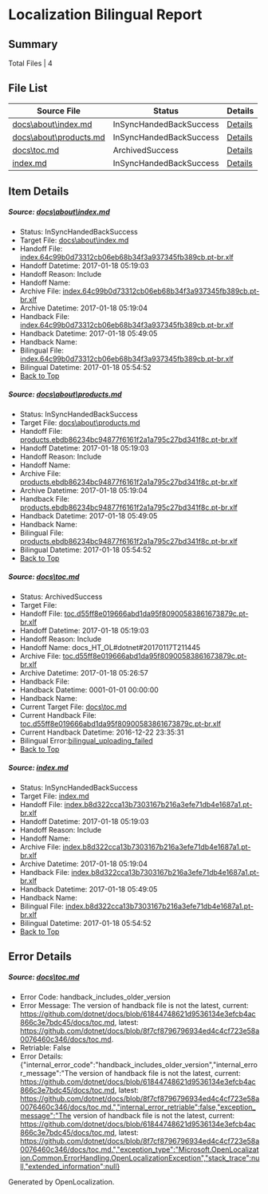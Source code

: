 # <a name='report-top'></a> Localization Bilingual Report

## Summary
 Total Files | 4

## File List
 Source File | Status | Details 
 ----------- | ------ | ------- 
 [docs\about\index.md](https://github.com/dotnet/docs/blob/7de873f244ac36ba0cafb5140a5405db437a40a6/docs/about/index.md) | InSyncHandedBackSuccess | [Details](#bb92a0edaedc425ccbc866fbb8c6652a1bf32a5128)
 [docs\about\products.md](https://github.com/dotnet/docs/blob/7de873f244ac36ba0cafb5140a5405db437a40a6/docs/about/products.md) | InSyncHandedBackSuccess | [Details](#3b444547c18c2e0dcace7a58b3c91cb3870c1de529)
 [docs\toc.md](https://github.com/dotnet/docs/blob/8f7cf8796796934ed4c4cf723e58a0076460c346/docs/toc.md) | ArchivedSuccess | [Details](#e3701057328b0a2cbffa433d865b029d319d1f4e3413)
 [index.md](https://github.com/dotnet/docs/blob/c8b9e166a49c86dcabfa89887db1dce3a8e45f4f/index.md) | InSyncHandedBackSuccess | [Details](#d8b2def6b766aa1af9318fe5b0620f4db4a2ee437391)

## Item Details
##### <a name='bb92a0edaedc425ccbc866fbb8c6652a1bf32a5128'></a> Source: [docs\about\index.md](https://github.com/dotnet/docs/blob/7de873f244ac36ba0cafb5140a5405db437a40a6/docs/about/index.md)
* Status: InSyncHandedBackSuccess
* Target File: [docs\about\index.md](https://github.com/dotnet/docs.pt-br/blob/7fe375b0255d8e00eeed981d52149f3763c2c497/docs/about/index.md)
* Handoff File: [index.64c99b0d73312cb06eb68b34f3a937345fb389cb.pt-br.xlf](https://github.com/dotnet/docs.handoff/blob/9baa2eee72729863fb280fe084240e447355e5ae/ol-handoff/dotnet/docs.pt-br/master/dotnet-core/index.64c99b0d73312cb06eb68b34f3a937345fb389cb.pt-br.xlf)
* Handoff Datetime: 2017-01-18 05:19:03
* Handoff Reason: Include
* Handoff Name: 
* Archive File: [index.64c99b0d73312cb06eb68b34f3a937345fb389cb.pt-br.xlf](https://github.com/dotnet/docs.handoff/blob/b183e80611bb84d5c41bd623e43e82ad17320c0f/ol-archive/dotnet/docs.pt-br/master/dotnet-core/index.64c99b0d73312cb06eb68b34f3a937345fb389cb.pt-br.xlf)
* Archive Datetime: 2017-01-18 05:19:04
* Handback File: [index.64c99b0d73312cb06eb68b34f3a937345fb389cb.pt-br.xlf](https://github.com/dotnet/docs.handback/blob/9ec9870991e02e39f99a74d830b5fc39869bff52/ol-handback/dotnet/docs.pt-br/master/dotnet-core/index.64c99b0d73312cb06eb68b34f3a937345fb389cb.pt-br.xlf)
* Handback Datetime: 2017-01-18 05:49:05
* Handback Name: 
* Bilingual File: [index.64c99b0d73312cb06eb68b34f3a937345fb389cb.pt-br.xlf](https://github.com/dotnet/docs.handback/blob/9ec9870991e02e39f99a74d830b5fc39869bff52/ol-handback/dotnet/docs.pt-br/master/dotnet-core/index.64c99b0d73312cb06eb68b34f3a937345fb389cb.pt-br.xlf)
* Bilingual Datetime: 2017-01-18 05:54:52
* [Back to Top](#report-top)

##### <a name='3b444547c18c2e0dcace7a58b3c91cb3870c1de529'></a> Source: [docs\about\products.md](https://github.com/dotnet/docs/blob/7de873f244ac36ba0cafb5140a5405db437a40a6/docs/about/products.md)
* Status: InSyncHandedBackSuccess
* Target File: [docs\about\products.md](https://github.com/dotnet/docs.pt-br/blob/7fe375b0255d8e00eeed981d52149f3763c2c497/docs/about/products.md)
* Handoff File: [products.ebdb86234bc94877f6161f2a1a795c27bd341f8c.pt-br.xlf](https://github.com/dotnet/docs.handoff/blob/9baa2eee72729863fb280fe084240e447355e5ae/ol-handoff/dotnet/docs.pt-br/master/dotnet-core/products.ebdb86234bc94877f6161f2a1a795c27bd341f8c.pt-br.xlf)
* Handoff Datetime: 2017-01-18 05:19:03
* Handoff Reason: Include
* Handoff Name: 
* Archive File: [products.ebdb86234bc94877f6161f2a1a795c27bd341f8c.pt-br.xlf](https://github.com/dotnet/docs.handoff/blob/b183e80611bb84d5c41bd623e43e82ad17320c0f/ol-archive/dotnet/docs.pt-br/master/dotnet-core/products.ebdb86234bc94877f6161f2a1a795c27bd341f8c.pt-br.xlf)
* Archive Datetime: 2017-01-18 05:19:04
* Handback File: [products.ebdb86234bc94877f6161f2a1a795c27bd341f8c.pt-br.xlf](https://github.com/dotnet/docs.handback/blob/9ec9870991e02e39f99a74d830b5fc39869bff52/ol-handback/dotnet/docs.pt-br/master/dotnet-core/products.ebdb86234bc94877f6161f2a1a795c27bd341f8c.pt-br.xlf)
* Handback Datetime: 2017-01-18 05:49:05
* Handback Name: 
* Bilingual File: [products.ebdb86234bc94877f6161f2a1a795c27bd341f8c.pt-br.xlf](https://github.com/dotnet/docs.handback/blob/9ec9870991e02e39f99a74d830b5fc39869bff52/ol-handback/dotnet/docs.pt-br/master/dotnet-core/products.ebdb86234bc94877f6161f2a1a795c27bd341f8c.pt-br.xlf)
* Bilingual Datetime: 2017-01-18 05:54:52
* [Back to Top](#report-top)

##### <a name='e3701057328b0a2cbffa433d865b029d319d1f4e3413'></a> Source: [docs\toc.md](https://github.com/dotnet/docs/blob/8f7cf8796796934ed4c4cf723e58a0076460c346/docs/toc.md)
* Status: ArchivedSuccess
* Target File: 
* Handoff File: [toc.d55ff8e019666abd1da95f80900583861673879c.pt-br.xlf](https://github.com/dotnet/docs.handoff/blob/9baa2eee72729863fb280fe084240e447355e5ae/ol-handoff/dotnet/docs.pt-br/master/dotnet-core/toc.d55ff8e019666abd1da95f80900583861673879c.pt-br.xlf)
* Handoff Datetime: 2017-01-18 05:19:03
* Handoff Reason: Include
* Handoff Name: docs_HT_OL#dotnet#20170117T211445
* Archive File: [toc.d55ff8e019666abd1da95f80900583861673879c.pt-br.xlf](https://github.com/dotnet/docs.handoff/blob/eb2bc1a3830317978a7c5a2f0ac0639d5e214600/ol-archive/dotnet/docs.pt-br/master/dotnet-core/toc.d55ff8e019666abd1da95f80900583861673879c.pt-br.xlf)
* Archive Datetime: 2017-01-18 05:26:57
* Handback File: 
* Handback Datetime: 0001-01-01 00:00:00
* Handback Name: 
* Current Target File: [docs\toc.md](https://github.com/dotnet/docs.pt-br/blob/6fb2ae16363b4eea6fa72a462d0e0c3d6714a4b3/docs/toc.md)
* Current Handback File: [toc.d55ff8e019666abd1da95f80900583861673879c.pt-br.xlf](https://github.com/dotnet/docs.handback/blob/b5b47f2ac297a2828085946eb7bdd4147a770253/ol-handback/dotnet/docs.pt-br/master/ht-p1/toc.d55ff8e019666abd1da95f80900583861673879c.pt-br.xlf)
* Current Handback Datetime: 2016-12-22 23:35:31
* Bilingual Error:[bilingual_uploading_failed](#e3701057328b0a2cbffa433d865b029d319d1f4e3413bilingual_uploading_failed)
* [Back to Top](#report-top)

##### <a name='d8b2def6b766aa1af9318fe5b0620f4db4a2ee437391'></a> Source: [index.md](https://github.com/dotnet/docs/blob/c8b9e166a49c86dcabfa89887db1dce3a8e45f4f/index.md)
* Status: InSyncHandedBackSuccess
* Target File: [index.md](https://github.com/dotnet/docs.pt-br/blob/7fe375b0255d8e00eeed981d52149f3763c2c497/index.md)
* Handoff File: [index.b8d322cca13b7303167b216a3efe71db4e1687a1.pt-br.xlf](https://github.com/dotnet/docs.handoff/blob/9baa2eee72729863fb280fe084240e447355e5ae/ol-handoff/dotnet/docs.pt-br/master/dotnet-core/index.b8d322cca13b7303167b216a3efe71db4e1687a1.pt-br.xlf)
* Handoff Datetime: 2017-01-18 05:19:03
* Handoff Reason: Include
* Handoff Name: 
* Archive File: [index.b8d322cca13b7303167b216a3efe71db4e1687a1.pt-br.xlf](https://github.com/dotnet/docs.handoff/blob/b183e80611bb84d5c41bd623e43e82ad17320c0f/ol-archive/dotnet/docs.pt-br/master/dotnet-core/index.b8d322cca13b7303167b216a3efe71db4e1687a1.pt-br.xlf)
* Archive Datetime: 2017-01-18 05:19:04
* Handback File: [index.b8d322cca13b7303167b216a3efe71db4e1687a1.pt-br.xlf](https://github.com/dotnet/docs.handback/blob/9ec9870991e02e39f99a74d830b5fc39869bff52/ol-handback/dotnet/docs.pt-br/master/dotnet-core/index.b8d322cca13b7303167b216a3efe71db4e1687a1.pt-br.xlf)
* Handback Datetime: 2017-01-18 05:49:05
* Handback Name: 
* Bilingual File: [index.b8d322cca13b7303167b216a3efe71db4e1687a1.pt-br.xlf](https://github.com/dotnet/docs.handback/blob/9ec9870991e02e39f99a74d830b5fc39869bff52/ol-handback/dotnet/docs.pt-br/master/dotnet-core/index.b8d322cca13b7303167b216a3efe71db4e1687a1.pt-br.xlf)
* Bilingual Datetime: 2017-01-18 05:54:52
* [Back to Top](#report-top)


## Error Details
##### <a name='e3701057328b0a2cbffa433d865b029d319d1f4e3413handback_includes_older_version'></a> Source: [docs\toc.md](#e3701057328b0a2cbffa433d865b029d319d1f4e3413)
* Error Code: handback_includes_older_version
* Error Message: The version of handback file is not the latest, current: https://github.com/dotnet/docs/blob/61844748621d9536134e3efcb4ac866c3e7bdc45/docs/toc.md, latest: https://github.com/dotnet/docs/blob/8f7cf8796796934ed4c4cf723e58a0076460c346/docs/toc.md.
* Retriable: False
* Error Details: {"internal_error_code":"handback_includes_older_version","internal_error_message":"The version of handback file is not the latest, current: https://github.com/dotnet/docs/blob/61844748621d9536134e3efcb4ac866c3e7bdc45/docs/toc.md, latest: https://github.com/dotnet/docs/blob/8f7cf8796796934ed4c4cf723e58a0076460c346/docs/toc.md.","internal_error_retriable":false,"exception_message":"The version of handback file is not the latest, current: https://github.com/dotnet/docs/blob/61844748621d9536134e3efcb4ac866c3e7bdc45/docs/toc.md, latest: https://github.com/dotnet/docs/blob/8f7cf8796796934ed4c4cf723e58a0076460c346/docs/toc.md.","exception_type":"Microsoft.OpenLocalization.Common.ErrorHandling.OpenLocalizationException","stack_trace":null,"extended_information":null}


Generated by OpenLocalization.
